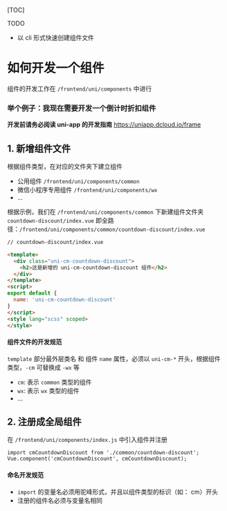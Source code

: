 [TOC]

TODO
- 以 cli 形式快速创建组件文件

# 如何开发一个组件

组件的开发工作在 `/frontend/uni/components` 中进行

### 举个例子：我现在需要开发一个倒计时折扣组件
**开发前请务必阅读 uni-app 的开发指南**
https://uniapp.dcloud.io/frame

## 1. 新增组件文件
根据组件类型，在对应的文件夹下建立组件

- 公用组件 `/frontend/uni/components/common` 
- 微信小程序专用组件 `/frontend/uni/components/wx` 
- ...

根据示例，我们在 `/frontend/uni/components/common` 下新建组件文件夹 `countdown-discount/index.vue`
即全路径：`/frontend/uni/components/common/countdown-discount/index.vue`

```html
// countdown-discount/index.vue

<template>
  <div class="uni-cm-countdown-discount">
    <h2>这是新增的 uni-cm-countdown-discount 组件</h2>
  </div>
</template>
<script>
export default {
  name: 'uni-cm-countdown-discount'
}
</script>
<style lang="scss" scoped>
</style>
```

#### 组件文件的开发规范
`template` 部分最外层类名 和 组件 `name` 属性，必须以 `uni-cm-*` 开头，根据组件类型，`-cm` 可替换成 `-wx` 等
- `cm`: 表示 `common` 类型的组件
- `wx`: 表示 `wx` 类型的组件
- ...

## 2. 注册成全局组件
在 `/frontend/uni/components/index.js` 中引入组件并注册
```
import cmCountdownDiscount from './common/countdown-discount';
Vue.component('cmCountdownDiscount', cmCountdownDiscount);
```

#### 命名开发规范
- `import` 的变量名必须用驼峰形式，并且以组件类型的标识（如： cm）开头
- 注册的组件名必须与变量名相同


